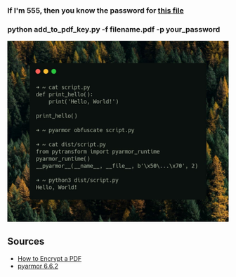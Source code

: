 ### If I'm 555, then you know the password for [this file](https://mega.nz/file/J5plFKbQ#jiiKIf5qAyCnYs6-O0v6b1hiNotNGE3OdCl0SO2pJ38)

### python add_to_pdf_key.py -f filename.pdf -p your_password

![](https://raw.githubusercontent.com/tonypithony/cryptopdf/main/1.jpg)

## Sources

* [How to Encrypt a PDF](https://realpython.com/pdf-python/#how-to-encrypt-a-pdf)
* [pyarmor 6.6.2](https://pypi.org/project/pyarmor/)
